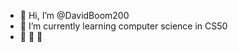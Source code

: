 - 👋 Hi, I’m @DavidBoom200
- 🌱 I’m currently learning computer science in CS50
- 🐥 🐥 🐥

<!---
DavidBoom200/DavidBoom200 is a ✨ special ✨ repository because its `README.md` (this file) appears on your GitHub profile.
You can click the Preview link to take a look at your changes.
--->
